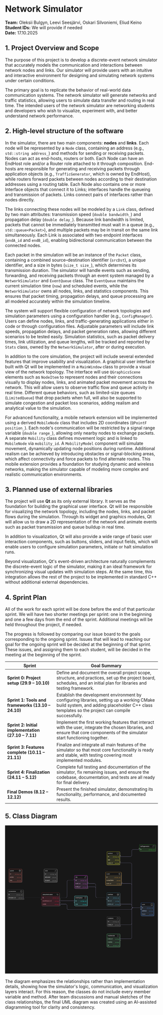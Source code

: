 # Network Simulator

**Team:** Oleksii Bulgyn, Leevi Seesjärvi, Oskari Silvoniemi, Eliud Keino  
**Student IDs:** We will provide if needed  
**Date:** 17.10.2025

## 1. Project Overview and Scope

The purpose of this project is to develop a discrete-event network simulator that accurately models the communication and interactions between network nodes and links. Our simulator will provide users with an intuitive and interactive environment for designing and simulating network systems under certain conditions.

The primary goal is to replicate the behavior of real-world data communication systems. The network simulator will generate networks and traffic statistics, allowing users to simulate data transfer and routing in real time. The intended users of the network simulator are networking students and developers who wish to visualize, experiment with, and better understand network performance.

## 2. High-level structure of the software

In the simulator, there are two main components: **nodes** and **links**. Each node will be represented by a `Node` class, containing an address (e.g., `std::string address_`) and methods for sending or receiving packets. Nodes can act as end-hosts, routers or both. Each Node can have an EndHost role and/or a Router role attached to it through composition. End-hosts are responsible for generating and receiving packets through application objects (e.g., `TrafficGenerator`, which is owned by EndHost), while routers forward packets between nodes according to their destination addresses using a routing table. Each Node also contains one or more Interface objects that connect it to Links; interfaces handle the queueing and transmission of packets. Links connect pairs of interfaces rather than nodes directly.

The links connecting these nodes will be modeled by a `Link` class, defined by two main attributes: transmission speed (`double bandwidth_`) and propagation delay (`double delay_`). Because link bandwidth is limited, packets that cannot be immediately transmitted must wait in a queue (e.g., `std::queue<Packet>`), and multiple packets may be in transit on the same link simultaneously. Each Link is associated with two endpoint interfaces (`endA_id` and `endB_id`), enabling bidirectional communication between the connected nodes.

Each packet in the simulation will be an instance of the `Packet` class, containing a combined source–destination identifier (`srcDst`), a unique identifier, and a size in bytes (`size_t size_`), which determines its transmission duration. The simulator will handle events such as sending, forwarding, and receiving packets through an event system managed by a `NetworkSimulator` and `EventQueue` class. The `EventQueue` maintains the current simulation time (`now`) and scheduled events, while the `NetworkSimulator` owns all nodes, links, and statistics components. This ensures that packet timing, propagation delays, and queue processing are all modeled accurately within the simulation timeline.

The system will support flexible configuration of network topologies and simulation parameters using a configuration handler (e.g., `ConfigManager`). Users can define nodes, links, and traffic-generating applications either in code or through configuration files. Adjustable parameters will include link speeds, propagation delays, and packet generation rates, allowing different scenarios to be tested easily. Simulation statistics, such as packet delivery times, link utilization, and queue lengths, will be tracked and reported by `Stats` class, owned by the `NetworkSimulator`, after or during execution.

In addition to the core simulation, the project will include several extended features that improve usability and visualization. A graphical user interface built with Qt will be implemented in a `MainWindow` class to provide a visual view of the network topology. The interface will use `QGraphicsScene` elements such as `NodeItem` to represent nodes and their connections visually to display nodes, links, and animated packet movement across the network. This will allow users to observe traffic flow and queue activity in real time. Different queue behaviors, such as limited-size queues (`LimitedQueue`) that drop packets when full, will also be supported to simulate congestion and packet loss scenarios, adding realism and analytical value to the simulation.

For advanced functionality, a mobile network extension will be implemented using a derived `MobileNode` class that includes 2D coordinates (`QPointF position_`). Each node's communication will be restricted by a signal range variable (`double range_`), allowing only nearby nodes to exchange packets. A separate `Mobility` class defines movement logic and is linked to `MobileNode` via `mobility_id`. A `MobilityModel` component will simulate movement, dynamically updating node positions during runtime. Additional realism can be achieved by introducing obstacles or signal-blocking areas, which affect connectivity and force packets to find alternate routes. This mobile extension provides a foundation for studying dynamic and wireless networks, making the simulator capable of modeling more complex and realistic communication environments.

## 3. Planned use of external libraries

The project will use **Qt** as its only external library. It serves as the foundation for building the graphical user interface. Qt will be responsible for visualizing the network topology, including the nodes, links, and packet flows during the simulation. Through its widget and graphics modules, Qt will allow us to draw a 2D representation of the network and animate events such as packet transmission and queue buildup in real time.

In addition to visualization, Qt will also provide a wide range of basic user interaction components, such as buttons, sliders, and input fields, which will enable users to configure simulation parameters, initiate or halt simulation runs.

Beyond visualization, Qt's event-driven architecture naturally complements the discrete-event logic of the simulator, making it an ideal framework for synchronizing visual updates with simulation steps. At the same time, this integration allows the rest of the project to be implemented in standard C++ without additional external dependencies.

## 4. Sprint Plan

All of the work for each sprint will be done before the end of that particular sprint. We will have two shorter meetings per sprint: one in the beginning and one a few days from the end of the sprint. Additional meetings will be held throughout the project, if needed.

The progress is followed by comparing our issue board to the goals corresponding to the ongoing sprint. Issues that will lead to reaching our goal for the ongoing sprint will be decided at the beginning of that sprint. These issues, and assigning them to each student, will be decided in the meeting at the beginning of the sprint.

| **Sprint**                                          | **Goal Summary**                                                                                                                                                                             |
| --------------------------------------------------- | -------------------------------------------------------------------------------------------------------------------------------------------------------------------------------------------- |
| **Sprint 0: Project setup (29.9 – 10.10)**          | Define and document the overall project scope, structure, and practices, set up the project board, schedules, and an initial plan for libraries and testing framework.                       |
| **Sprint 1: Tools and frameworks (13.10 – 24.10)**  | Establish the development environment by configuring libraries, setting up a working CMake build system, and adding placeholder C++ class templates so the project can compile successfully. |
| **Sprint 2: Initial implementation (27.10 – 7.11)** | Implement the first working features that interact with the user, integrate the chosen libraries, and ensure that core components of the simulator start functioning together.               |
| **Sprint 3: Features complete (10.11 – 21.11)**     | Finalize and integrate all main features of the simulator so that most core functionality is ready and stable, with testing covering most implemented modules.                               |
| **Sprint 4: Finalization (24.11 – 5.12)**           | Complete full testing and documentation of the simulator, fix remaining issues, and ensure the codebase, documentation, and tests are all ready for final delivery.                          |
| **Final Demos (8.12 – 12.12)**                      | Present the finished simulator, demonstrating its functionality, performance, and documented results.                                                                                        |

## 5. Class Diagram

![Class Diagram](class_diagram.png)

The diagram emphasizes the relationships rather than implementation details, showing how the simulator's logic, communication, and visualization layers interact. For this reason, the classes do not include every member variable and method. After team discussions and manual sketches of the class relationships, the final UML diagram was created using an AI-assisted diagramming tool for clarity and consistency.
